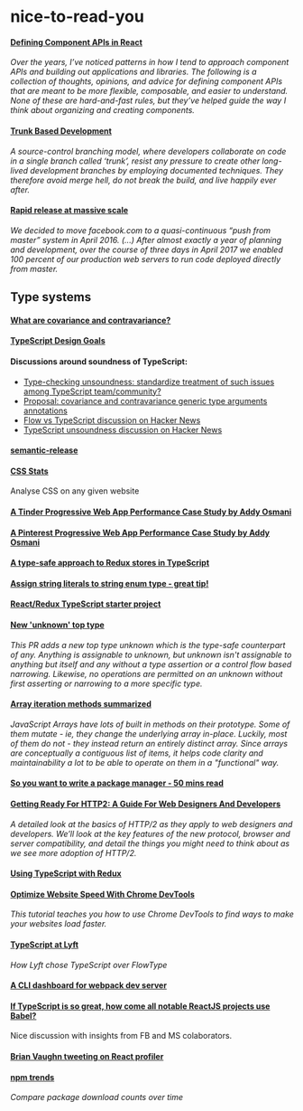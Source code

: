 # nice-to-read-you

#### [Defining Component APIs in React](http://jxnblk.com/writing/posts/defining-component-apis-in-react/)  
*Over the years, I’ve noticed patterns in how I tend to approach component APIs and building out applications and libraries. The following is a collection of thoughts, opinions, and advice for defining component APIs that are meant to be more flexible, composable, and easier to understand. None of these are hard-and-fast rules, but they’ve helped guide the way I think about organizing and creating components.*

#### [Trunk Based Development](https://trunkbaseddevelopment.com)  
*A source-control branching model, where developers collaborate on code in a single branch called ‘trunk’, resist any pressure to create other long-lived development branches by employing documented techniques. They therefore avoid merge hell, do not break the build, and live happily ever after.*

#### [Rapid release at massive scale](https://code.fb.com/developer-tools/rapid-release-at-massive-scale/)  
*We decided to move facebook.com to a quasi-continuous “push from master” system in April 2016. (...) After almost exactly a year of planning and development, over the course of three days in April 2017 we enabled 100 percent of our production web servers to run code deployed directly from master.*

## Type systems

#### [What are covariance and contravariance?](https://www.stephanboyer.com/post/132/what-are-covariance-and-contravariance)

#### [TypeScript Design Goals](https://github.com/Microsoft/TypeScript/wiki/TypeScript-Design-Goals)

#### Discussions around soundness of TypeScript:
- [Type-checking unsoundness: standardize treatment of such issues among TypeScript team/community?](https://github.com/Microsoft/TypeScript/issues/9825)
- [Proposal: covariance and contravariance generic type arguments annotations](https://github.com/Microsoft/TypeScript/issues/10717)
- [Flow vs TypeScript discussion on Hacker News](https://news.ycombinator.com/item?id=14471358)
- [TypeScript unsoundness discussion on Hacker News](https://news.ycombinator.com/item?id=14473197)

#### [semantic-release](https://semantic-release.gitbooks.io/semantic-release/content/#highlights)

#### [CSS Stats](https://cssstats.com)  
Analyse CSS on any given website

#### [A Tinder Progressive Web App Performance Case Study by Addy Osmani](https://medium.com/@addyosmani/a-tinder-progressive-web-app-performance-case-study-78919d98ece0)

#### [A Pinterest Progressive Web App Performance Case Study by Addy Osmani](https://medium.com/dev-channel/a-pinterest-progressive-web-app-performance-case-study-3bd6ed2e6154)

#### [A type-safe approach to Redux stores in TypeScript](https://dev.to/resir014/a-type-safe-approach-to-redux-stores-in-typescript--5ajm)

#### [Assign string literals to string enum type - great tip!](https://github.com/Microsoft/TypeScript/issues/17690#issuecomment-361215664)

#### [React/Redux TypeScript starter project](https://github.com/JonJam/react-redux-ts)

#### [New 'unknown' top type](https://github.com/Microsoft/TypeScript/pull/24439)  
*This PR adds a new top type unknown which is the type-safe counterpart of any. Anything is assignable to unknown, but unknown isn't assignable to anything but itself and any without a type assertion or a control flow based narrowing. Likewise, no operations are permitted on an unknown without first asserting or narrowing to a more specific type.*

#### [Array iteration methods summarized](https://gist.github.com/ljharb/58faf1cfcb4e6808f74aae4ef7944cff)
*JavaScript Arrays have lots of built in methods on their prototype. Some of them mutate - ie, they change the underlying array in-place. Luckily, most of them do not - they instead return an entirely distinct array. Since arrays are conceptually a contiguous list of items, it helps code clarity and maintainability a lot to be able to operate on them in a "functional" way.*

#### [So you want to write a package manager - 50 mins read](https://medium.com/@sdboyer/so-you-want-to-write-a-package-manager-4ae9c17d9527)

#### [Getting Ready For HTTP2: A Guide For Web Designers And Developers](https://www.smashingmagazine.com/2016/02/getting-ready-for-http2/)
*A detailed look at the basics of HTTP/2 as they apply to web designers and developers. We’ll look at the key features of the new protocol, browser and server compatibility, and detail the things you might need to think about as we see more adoption of HTTP/2.*

#### [Using TypeScript with Redux](https://brightinventions.pl/blog/using-typescript-with-redux/)

#### [Optimize Website Speed With Chrome DevTools](https://developers.google.com/web/tools/chrome-devtools/speed/get-started)
*This tutorial teaches you how to use Chrome DevTools to find ways to make your websites load faster.*

#### [TypeScript at Lyft](https://eng.lyft.com/typescript-at-lyft-64f0702346ea)
*How Lyft chose TypeScript over FlowType*

#### [A CLI dashboard for webpack dev server](https://github.com/FormidableLabs/webpack-dashboard)

#### [If TypeScript is so great, how come all notable ReactJS projects use Babel?](https://discuss.reactjs.org/t/if-typescript-is-so-great-how-come-all-notable-reactjs-projects-use-babel/4887/2)
Nice discussion with insights from FB and MS colaborators.

#### [Brian Vaughn tweeting on React profiler](https://mobile.twitter.com/brian_d_vaughn/status/1005597605219393537?s=12)

#### [npm trends](http://www.npmtrends.com)
*Compare package download counts over time*

